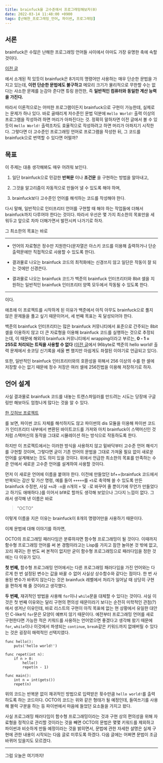 ```yaml
---
title: brainfuck을 고수준에서 프로그래밍해보자(0)
date: 2022-03-14 11:48:00 +0900
tags: [난해한_프로그래밍_언어, 파이썬, 프로그래밍]
---
```


## 서론
brainfuck은 수많은 난해한 프로그래밍 언어들 사이에서 아마도 가장 유명한 축에 속할 것이다.

[이전 글]( https://gabriel-dropout.github.io/posts/Brainfuck-%EC%8B%9C%EC%9E%91%ED%95%98%EA%B8%B0)

에서 소개된 적 있듯이 brainfuck은 8가지의 명령어만 사용하는 매우 단순한 문법을 가지고 있는데, __이런 단순한 문법에도 불구하고__ 메모리 크기가 물리적으로 무한할 수는 없다는 사소한 문제를 눈감아 준다면 튜링 완전한, 즉 __일반적인 컴퓨터와 동일한 계산 능력을 가진다.__

따라서 이론적으로는 어떠한 프로그램이든지 brainfuck으로 구현이 가능한데, 실제로는 문제가 하나 있다. 바로 골때리게 저수준인 문법 덕분에 `Hello World!` 출력 이상의 프로그램을 작성하려 하면 머리가 아파진다는 것. 정확히 말하자면 이전 글에서 볼 수 있듯이 `Hello World!` 출력조차도 효율적으로 작성하려고 하면 머리가 아파지기 시작한다. 그렇다면 더 고수준인 프로그래밍 언어로 프로그램을 작성한 뒤, 그 코드를 brainfuck으로 번역할 수 있다면 어떨까?

## 목표
이 주제는 대충 생각해봐도 매우 어려워 보인다.

1. 일단 brainfuck으로 민감한 __반복문__ 이나 __조건문__ 을 구현하는 방법을 알아내고,

2. 그것을 알고리즘이 자동적으로 만들어 낼 수 있도록 해야 하며,

3. brainfuck보다 고수준인 언어를 해석하는 코드를 작성해야 한다.

다시 말해, 일반적으로 인터프리터 언어를 구현할 때 해야 하는 작업들에 더해서 brainfuck까지 다루어야 한다는 것이다. 따라서 우선은 몇 가지 최소한의 목표만을 세워두고 앞으로 차차 더해가면서 발전시켜 나가기로 하자.

그 최소한의 목표는 바로

---

- 언어의 자료형은 정수만 지원한다(문자열은 아스키 코드를 이용해 출력하거나 단순 출력문에만 직접적으로 사용할 수 있도록 한다).

- 결과물로 나오는 brainfuck 코드의 최적화에는 신경쓰지 않고 일단은 작동이 잘 되는 것에만 신경쓴다.

- 결과물로 나오는 brainfuck 코드가 백준의 brainfuck 인터프리터와 8bit 셀을 지원하는 일반적인 brainfuck 인터프리터 양쪽 모두에서 작동될 수 있도록 한다.

---

이다.

 애초에 이 프로젝트를 시작하게 된 이유가 백준에서 아직 아무도 brainfuck으로 풀지 않은 문제들을 풀고 싶기 때문이어서, 세 번째 목표는 꼭 달성되어야 한다.

 백준의 brainfuck 인터프리터는 많은 brainfuck 커뮤니티에서 표준으로 간주되는 8bit 셀을 이용하지 않고 더 큰 자료형을 이용해 brainfuck 코드를 실행하는 것으로 추정되는데, 이 때문에 해외의 brainfuck 커뮤니티에서 wrapping이라고 부르는,  __0 - 1 = 255로 처리되는 트릭을 사용할 수 없다__ ([이전 글]( https://gabriel-dropout.github.io/posts/Brainfuck-%EC%8B%9C%EC%9E%91%ED%95%98%EA%B8%B0)에서 96byte로 백준의 hello world! 출력 문제에서 숏코딩 신기록을 세울 뻔 했지만 아쉽게도 좌절된 이야기로 언급되고 있다).

 또한, 일반적인 brainfuck 인터프리터와의 호환성을 위해서 256 이상의 수를 한 셀에 저장할 수는 없기 때문에 정수 저장은 여러 셀에 256진법을 이용해 저장하기로 하자.


## 언어 설계
사실 결과물로 brainfuck 코드를 내놓는 트랜스파일러를 만드려는 시도는 당장에 구글링만 해보아도 엄청나게 많다는 것을 알 수 있다.

[한 깃허브 프로젝트](https://github.com/felko/bfpy)

를 보면, 파이썬 코드 자체를 해석하지도 않고 파이썬의 dis 모듈을 이용해 파이썬 코드가 인터프리터 내부에서 변환된 바이트코드를 가져와 마치 brainfuck이 스택머신인 것처럼 스택머신의 동작을 그대로 시뮬레이션 하는 방식으로 작동하도록 한다.

하지만 이 프로젝트에서는 이러한 방식을 사용하지 않고 밑바닥부터 고수준 언어 해석기를 구현할 것이며, 그렇다면 굳이 기존 언어의 문법을 그대로 가져올 필요 없이 새로운 언어를 설계해보는 것도 의미 있을 것이다. 위에서 언급한 최소한의 목표를 만족하는 수준 안에서 새로운 고수준 언어를 설계하여 사용할 것이다.

먼저 이 새로운 언어에 이름을 붙여야 한다. 이전에 만들었던 bf++(brainfuck 코드에서 반복되는 감산 및 가산 명령, 예를 들어 `+++++`를 `+5`로 축약해 쓸 수 있도록 만든 brainfuck 수정판, 사실 `+n`과 `-n`을 n개의 `+` 및 `-`로 바꾸어 줄 뿐이기에 무언가 만들었다고 하기도 애매하다.)를 이어서 bf#로 할까도 생각해 보았으나 그다지 느낌이 없다. 그래서 생각해 낸 이름은 바로

> "OCTO"

이렇게 이름을 지은 이유는 brainfuck이 8개의 명령어만을 사용하기 때문이다.

이제 문법에 대해 이야기를 하자면,

OCTO의 프로그래밍 패러다임은 분류하자면 함수형 프로그래밍이 될 것이다. 이때까지 함수형 프로그래밍 언어를 써 본 경험이라고는 Lisp를 가지고 잠깐 놀아본 것 밖에 없고, 꼬리 재귀는 한 번도 써 본적이 없지만 굳이 함수형 프로그래밍으로 패러다임을 정한 것에는 다 이유가 있다.

 __첫 번째,__ 함수형 프로그래밍 언어에서는 다른 프로그래밍 패러다임을 가진 언어와는 다르게 한 번 설정된 변수는 값을 바꿀 수 없어 사실상 상수함수와 같다는 점이다. 한 번 사용된 변수가 바뀌지 않는다는 것은 brainfuck 레벨에서 처리가 일어날 때 상당히 구현을 편하게 해 줄 것이라고 생각했다.

 __두 번째,__ 재귀적인 방법을 사용해 `for`이나 `while`문을 대체할 수 있다는 것이다. 사실 이것은 첫 번째 이유와는 달리 구현의 편의성 때문이라기 보다는 순전히 미학적인 관점(?)에서 생겨난 이유인데, 바로 리스트의 구현이 아직 목표에 없는 현 상황에서 유일한 대안인 C-like식 `for`문은 모양이 예쁘지 않기 때문이다. 예전부터 프로그래밍 언어를 새로 구현한다면 가능한 적은 키워드를 사용하는 언어였으면 좋겠다고 생각해 왔기 때문에 `for`, `while`이나 이것에서 파생되는 `continue`, `break`같은 키워드까지 없애버릴 수 있다는 것은 굉장히 매력적인 선택지였다.


```clike
func hello():
    puts('hello world!')

func repet(int n):
    if n > 0:
        hello()
        repet(n - 1)

func main():
    int n = int(gets())
    repet(n)
```

위의 코드는 반복문 없이 재귀적인 방법으로 입력받은 횟수만큼 `hello world!`를 출력하도록 하는 코드이다. OCTO의 코드는 위와 같은 형태가 될 예정인데, 들여쓰기를 사용해 블럭 구분을 하는 등 파이썬에서 마음에 들었던 요소들을 가지고 왔다.

사실 프로그래밍 패러다임이 함수형 프로그래밍이라는 것과 구현 상의 편의성을 위해 자료형을 정적으로 관리할 것이라는 것을 빼면 OCTO의 문법은 몇몇 키워드를 제외하고 파이썬과 비슷하게 만들 예정이라는 것을 밝히면서, 문법에 관한 자세한 설명은 실제 구현에 관한 내용이 시작되는 다음 글로 미루도록 하겠다. 다음 글에는 어쩌면 문법이 조금 바뀌어 있을지도 모르겠다.

---

그럼 오늘은 여기까지!